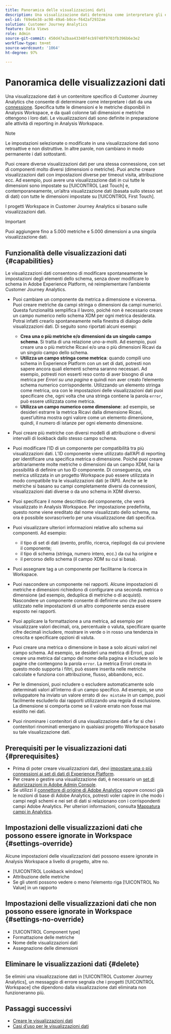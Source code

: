 ```yaml
---
title: Panoramica delle visualizzazioni dati
description: Una visualizzazione dati determina come interpretare gli elementi dei dati nella connessione Customer Journey Analytics, ad esempio metriche, dimensioni, sessioni, ecc.
exl-id: f69e6e38-ac98-49a6-b0ce-f642af2932ae
solution: Customer Journey Analytics
feature: Data Views
role: Admin
source-git-commit: 450d47a2baa43340f4cb9740f9703fb396b6e3e2
workflow-type: tm+mt
source-wordcount: '1064'
ht-degree: 97%

---
```


# Panoramica delle visualizzazioni dati

Una visualizzazione dati è un contenitore specifico di Customer Journey Analytics che consente di determinare come interpretare i dati da una [connessione](/help/connections/create-connection.md). Specifica tutte le dimensioni e le metriche disponibili in Analysis Workspace, e da quali colonne tali dimensioni e metriche ottengono i loro dati. Le visualizzazioni dati sono definite in preparazione alle attività di reporting in Analysis Workspace.

>[!NOTE]
>
>Le impostazioni selezionate o modificate in una visualizzazione dati sono retroattive e non distruttive. In altre parole, non cambiano in modo permanente i dati sottostanti.

Puoi creare diverse visualizzazioni dati per una stessa connessione, con set di componenti molto diversi (dimensioni o metriche). Puoi anche creare visualizzazioni dati con impostazioni diverse per timeout visita, attribuzione ecc. Ad esempio, puoi avere una visualizzazione dati in cui tutte le dimensioni sono impostate su [!UICONTROL Last Touch] e, contemporaneamente, un’altra visualizzazione dati (basata sullo stesso set di dati) con tutte le dimensioni impostate su [!UICONTROL First Touch].

I progetti Workspace in Customer Journey Analytics si basano sulle visualizzazioni dati.

>[!IMPORTANT]
>
>Puoi aggiungere fino a 5.000 metriche e 5.000 dimensioni a una singola visualizzazione dati.

## Funzionalità delle visualizzazioni dati {#capabilities}

Le visualizzazioni dati consentono di modificare spontaneamente le impostazioni degli elementi dello schema, senza dover modificare lo schema in Adobe Experience Platform, né reimplementare l’ambiente Customer Journey Analytics.

* Puoi cambiare un componente da metrica a dimensione e viceversa. Puoi creare metriche da campi stringa o dimensioni da campi numerici. Questa funzionalità semplifica il lavoro, poiché non è necessario creare un campo numerico nello schema XDM per ogni metrica desiderata. Potrai infatti crearlo spontaneamente nella finestra di dialogo delle visualizzazioni dati. Di seguito sono riportati alcuni esempi:
   * **Crea una o più metriche e/o dimensioni da un singolo campo schema**. Si tratta di una relazione uno-a-molti. Ad esempio, puoi creare una o più metriche Ricavi e/o una o più dimensioni Ricavi da un singolo campo dello schema.
   * **Utilizza un campo stringa come metrica**: quando compili uno schema in Experience Platform con un set di dati, potresti non sapere ancora quali elementi schema saranno necessari. Ad esempio, potresti non esserti reso conto di aver bisogno di una metrica per *Errori su una pagina* e quindi non aver creato l’elemento schema numerico corrispondente. Utilizzando un elemento stringa come metrica, ora con le impostazioni delle visualizzazioni dati puoi specificare che, ogni volta che una stringa contiene la parola `error`, può essere utilizzata come metrica.
   * **Utilizza un campo numerico come dimensione**: ad esempio, se desideri estrarre la metrica Ricavi dalla dimensione Ricavi, quest’ultima mostra ogni valore come un elemento dimensione, quindi, il numero di istanze per ogni elemento dimensione.

* Puoi creare più metriche con diversi modelli di attribuzione o diversi intervalli di lookback dallo stesso campo schema.

* Puoi modificare l’ID di un componente per compatibilità tra più visualizzazioni dati. L’ID componente viene utilizzato dall’API di reporting per identificare una specifica metrica o dimensione. Poiché puoi creare arbitrariamente molte metriche o dimensioni da un campo XDM, hai la possibilità di definire un tuo ID componente. Di conseguenza, una metrica utilizzata in un progetto Workspace può essere utilizzata in modo compatibile tra le visualizzazioni dati (e l’API). Anche se le metriche si basano su campi completamente diversi da connessioni, visualizzazioni dati diverse o da uno schema in XDM diverso.

* Puoi specificare il nome descrittivo del componente, che verrà visualizzato in Analysis Workspace. Per impostazione predefinita, questo nome viene ereditato dal nome visualizzato dello schema, ma ora è possibile sovrascriverlo per una visualizzazione dati specifica.

* Puoi visualizzare ulteriori informazioni relative allo schema sui componenti. Ad esempio:

   * il tipo di set di dati (evento, profilo, ricerca, riepilogo) da cui proviene il componente;
   * il tipo di schema (stringa, numero intero, ecc.) da cui ha origine e
   * il percorso dello schema (il campo XDM su cui si basa).

* Puoi assegnare tag a un componente per facilitarne la ricerca in Workspace.

* Puoi nascondere un componente nei rapporti. Alcune impostazioni di metriche e dimensioni richiedono di configurare una seconda metrica o dimensione (ad esempio, deduplica di metriche o di acquisti). Nascondere un componente consente di definirne uno che può essere utilizzato nelle impostazioni di un altro componente senza essere esposto nei rapporti.

* Puoi applicare la formattazione a una metrica, ad esempio per visualizzare valori decimali, ora, percentuale o valuta, specificare quante cifre decimali includere, mostrare in verde o in rosso una tendenza in crescita e specificare opzioni di valuta.

* Puoi creare una metrica o dimensione in base a solo alcuni valori nel campo schema. Ad esempio, se desideri una metrica di Errori, puoi creare una metrica dal campo del nome della pagina e includere solo le pagine che contengono la parola `error`. La metrica Errori creata in questo modo supporta i filtri, può essere inserita nelle metriche calcolate e funziona con attribuzione, flusso, abbandono, ecc.

* Per le dimensioni, puoi ncludere o escludere automaticamente solo determinati valori all’interno di un campo specifico. Ad esempio, se uno sviluppatore ha inviato un valore errato di `dev mistake` in un campo, puoi facilmente escluderlo dai rapporti utilizzando una regola di esclusione. La dimensione si comporta come se il valore errato non fosse mai esistito nei dati.

* Puoi rinominare i contenitori di una visualizzazione dati e far sì che i contenitori rinominati emergano in qualsiasi progetto Workspace basato su tale visualizzazione dati.

## Prerequisiti per le visualizzazioni dati {#prerequisites}

* Prima di poter creare visualizzazioni dati, devi [impostare una o più connessioni ai set di dati di Experience Platform](/help/connections/create-connection.md).
* Per creare o gestire una visualizzazione dati, è necessario un [set di autorizzazioni in Adobe Admin Console](https://experienceleague.adobe.com/it/docs/analytics-platform/using/cja-overview/cja-overview).
* Se utilizzi il [connettore di origine di Adobe Analytics](/help/data-ingestion/analytics.md) oppure conosci già le nozioni di base di Adobe Analytics, potresti voler capire in che modo i campi negli schemi e nei set di dati si relazionano con i corrispondenti campi Adobe Analytics. Per ulteriori informazioni, consulta [Mappatura campi in Analytics](https://experienceleague.adobe.com/it/docs/experience-platform/sources/connectors/adobe-applications/mapping/analytics).

## Impostazioni delle visualizzazioni dati che possono essere ignorate in Workspace {#settings-override}

Alcune impostazioni delle visualizzazioni dati possono essere ignorate in Analysis Workspace a livello di progetto, altre no.

* [!UICONTROL Lookback window]
* Attribuzione delle metriche
* Se gli utenti possono vedere o meno l’elemento riga [!UICONTROL No Value] in un rapporto

## Impostazioni delle visualizzazioni dati che non possono essere ignorate in Workspace {#settings-no-override}

* [!UICONTROL Component type]
* Formattazione delle metriche
* Nome delle visualizzazioni dati
* Assegnazione delle dimensioni

## Eliminare le visualizzazioni dati {#delete}

Se elimini una visualizzazione dati in [!UICONTROL Customer Journey Analytics], un messaggio di errore segnala che i progetti [!UICONTROL Workspace] che dipendono dalla visualizzazione dati eliminata non funzioneranno più.

## Passaggi successivi

* [Creare le visualizzazioni dati](/help/data-views/create-dataview.md)
* [Casi d’uso per le visualizzazioni dati](/help/use-cases/data-views/data-views-usecases.md)
